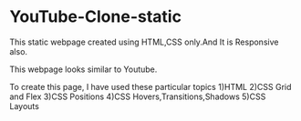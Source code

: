 # YouTube-Clone-static

This static webpage created using HTML,CSS only.And It is Responsive also.

This webpage looks similar to Youtube.

To create this page, I have used these particular topics 
  1)HTML
  2)CSS Grid and Flex
  3)CSS Positions
  4)CSS Hovers,Transitions,Shadows
  5)CSS Layouts

